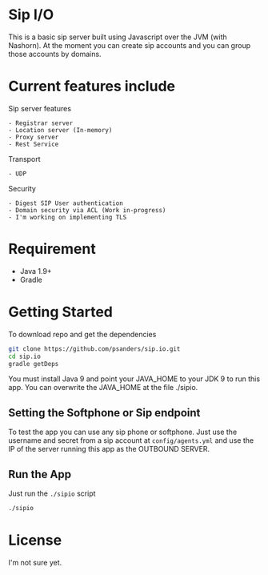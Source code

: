# Sip I/O

This is a basic sip server built using Javascript over the JVM (with Nashorn). At the moment you can create sip 
accounts and you can group those accounts by domains.

# Current features include

Sip server features

    - Registrar server
    - Location server (In-memory)
    - Proxy server
    - Rest Service

Transport

    - UDP 

Security

    - Digest SIP User authentication
    - Domain security via ACL (Work in-progress)
    - I'm working on implementing TLS

# Requirement

* Java 1.9+
* Gradle

# Getting Started

To download repo and get the dependencies

```bash
git clone https://github.com/psanders/sip.io.git
cd sip.io
gradle getDeps
```

You must install Java 9 and point your JAVA_HOME to your JDK 9 to run this app. You can overwrite the JAVA_HOME
at the file ./sipio.

## Setting the Softphone or Sip endpoint

To test the app you can use any sip phone or softphone. Just use the username and secret from a sip account at `config/agents.yml`
and use the IP of the server running this app as the OUTBOUND SERVER.

## Run the App

Just run the `./sipio` script

```bash
./sipio
```

# License

I'm not sure yet.